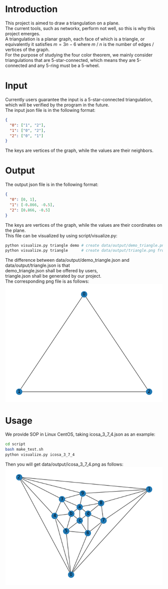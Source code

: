 # Introduction
This project is aimed to draw a triangulation on a plane.\
The current tools, such as networkx, perform not well,
so this is why this project emerges.\
A triangulation is a planar graph, each face of which is a triangle, or equivalently it satisfies $m=3n-6$ where $m$ / $n$ is the number of edges / vertices of the graph.\
For the purpose of studying the four color theorem, we mainly consider triangulations that are 5-star-connected, which means they are 5-connected and any 5-ring must be a 5-wheel.
# Input
Currently users guarantee the input is a 5-star-connected triangulation,
which will be verified by the program in the future.\
The input json file is in the following format:
```json
{
  "0": ["1", "2"],
  "1": ["0", "2"],
  "2": ["0", "1"]
}
```
The keys are vertices of the graph, while the values are their neighbors.
# Output
The output json file is in the following format:
```json
{
  "0": [0, 1],
  "1": [-0.866, -0.5],
  "2": [0.866, -0.5]
}
```
The keys are vertices of the graph,
while the values are their coordinates on the plane.\
This file can be visualized by using script/visualize.py:
```bash
python visualize.py triangle demo # create data/output/demo_triangle.png from data/input/triangle.json and data/output/demo_triangle.json
python visualize.py triangle      # create data/output/triangle.png from data/input/triangle.json and data/output/triangle.json
```
The difference between data/output/demo_triangle.json and data/output/triangle.json is that\
demo_triangle.json shall be offered by users,\
triangle.json shall be generated by our project.\
The corresponding png file is as follows:
![image](data/output/triangle.png)

# Usage
We provide SOP in Linux CentOS, taking icosa_3_7_4.json as an example:
```bash
cd script
bash make_test.sh
python visualize.py icosa_3_7_4
```
Then you will get data/output/icosa_3_7_4.png as follows:
![image](data/output/icosa_3_7_4.png)


